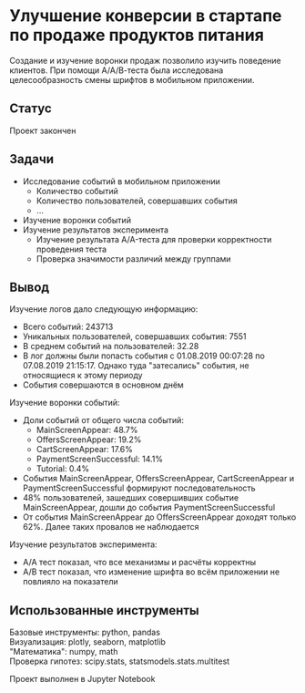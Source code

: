# Улучшение конверсии в стартапе по продаже продуктов питания
Создание и изучение воронки продаж позволило изучить поведение клиентов. При помощи A/A/В-теста была исследована целесообразность смены шрифтов в мобильном приложении.

## Статус
Проект закончен

## Задачи
- Исследование событий в мобильном приложении
  - Количество событий
  - Количество пользователей, совершавших события
  - ...
- Изучение воронки событий
- Изучение результатов эксперимента
  - Изучение результата A/A-теста для проверки корректности проведения теста
  - Проверка значимости различий между группами

## Вывод
Изучение логов дало следующую информацию:
- Всего событий: 243713
- Уникальных пользователей, совершавших события: 7551
- В среднем событий на пользователей: 32.28
- В лог должны были попасть события с 01.08.2019 00:07:28 по 07.08.2019 21:15:17. Однако туда "затесались" события, не относящиеся к этому периоду
- События совершаются в основном днём

Изучение воронки событий:
- Доли событий от общего числа событий:
  - MainScreenAppear: 48.7%
  - OffersScreenAppear: 19.2%
  - CartScreenAppear: 17.6%
  - PaymentScreenSuccessful: 14.1%
  - Tutorial: 0.4%
- События MainScreenAppear, OffersScreenAppear, CartScreenAppear и PaymentScreenSuccessful формируют последовательность
- 48% пользователей, зашедших совершивших событие MainScreenAppear, дошли до события PaymentScreenSuccessful
- От события MainScreenAppear до OffersScreenAppear доходят только 62%. Далее таких провалов не наблюдается

Изучение результатов эксперимента:
- A/A тест показал, что все механизмы и расчёты корректны
- A/B тест показал, что изменение шрифта во всём приложении не повлияло на показатели

## Использованные инструменты
Базовые инструменты: python, pandas  
Визуализация: plotly, seaborn, matplotlib  
"Математика": numpy, math  
Проверка гипотез: scipy.stats, statsmodels.stats.multitest    

Проект выполнен в Jupyter Notebook
